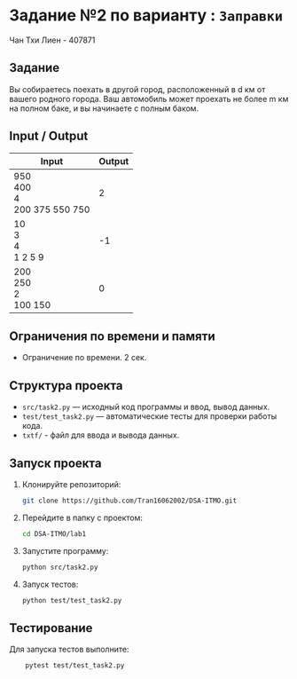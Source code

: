 # Задание №2 по варианту  : `Заправки`
Чан Тхи Лиен - 407871

## Задание
Вы собираетесь поехать в другой город, расположенный в d км от вашего
родного города. Ваш автомобиль может проехать не более m км на полном баке, и
вы начинаете с полным баком.
## Input / Output 

| Input                                 | Output |
|---------------------------------------|--------|
| 950<br/>400<br/>4<br/>200 375 550 750 | 2      |
| 10<br/>3<br/>4<br/>1 2 5 9            | -1     |
| 200<br/>250<br/>2<br/>100 150         | 0      |

## Ограничения по времени и памяти

- Ограничение по времени. 2 сек.

## Структура проекта
- `src/task2.py` — исходный код программы и ввод, вывод данных.
- `test/test_task2.py` — автоматические тесты для проверки работы кода.
- `txtf/` - файл для ввода и вывода данных.
## Запуск проекта
1. Клонируйте репозиторий:
   ```bash
   git clone https://github.com/Tran16062002/DSA-ITMO.git
   ```
2. Перейдите в папку с проектом:
   ```bash
   cd DSA-ITMO/lab1
   ```
3. Запустите программу:
   ```bash
   python src/task2.py
   ```

4. Запуск тестов:
   ```bash
   python test/test_task2.py
   ```
## Тестирование
Для запуска тестов выполните:
```bash
    pytest test/test_task2.py
```
